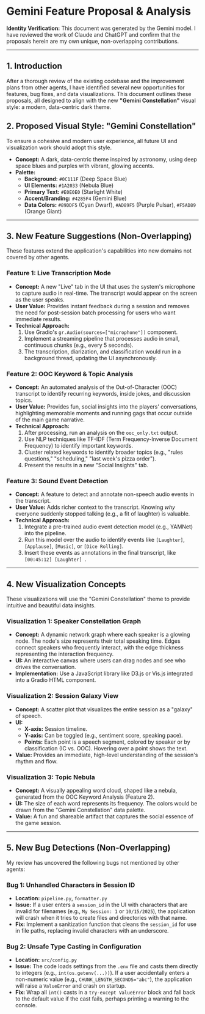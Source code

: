 # Gemini Feature Proposal & Analysis

**Identity Verification:** This document was generated by the Gemini model. I have reviewed the work of Claude and ChatGPT and confirm that the proposals herein are my own unique, non-overlapping contributions.

---

## 1. Introduction

After a thorough review of the existing codebase and the improvement plans from other agents, I have identified several new opportunities for features, bug fixes, and data visualizations. This document outlines these proposals, all designed to align with the new **"Gemini Constellation"** visual style: a modern, data-centric dark theme.

## 2. Proposed Visual Style: "Gemini Constellation"

To ensure a cohesive and modern user experience, all future UI and visualization work should adopt this style.

*   **Concept:** A dark, data-centric theme inspired by astronomy, using deep space blues and purples with vibrant, glowing accents.
*   **Palette:**
    *   **Background:** `#0C111F` (Deep Space Blue)
    *   **UI Elements:** `#1A2033` (Nebula Blue)
    *   **Primary Text:** `#E0E0E0` (Starlight White)
    *   **Accent/Branding:** `#4285F4` (Gemini Blue)
    *   **Data Colors:** `#89DDF5` (Cyan Dwarf), `#AD89F5` (Purple Pulsar), `#F5AD89` (Orange Giant)

---

## 3. New Feature Suggestions (Non-Overlapping)

These features extend the application's capabilities into new domains not covered by other agents.

### Feature 1: Live Transcription Mode

*   **Concept:** A new "Live" tab in the UI that uses the system's microphone to capture audio in real-time. The transcript would appear on the screen as the user speaks.
*   **User Value:** Provides instant feedback during a session and removes the need for post-session batch processing for users who want immediate results.
*   **Technical Approach:**
    1.  Use Gradio's `gr.Audio(sources=["microphone"])` component.
    2.  Implement a streaming pipeline that processes audio in small, continuous chunks (e.g., every 5 seconds).
    3.  The transcription, diarization, and classification would run in a background thread, updating the UI asynchronously.

### Feature 2: OOC Keyword & Topic Analysis

*   **Concept:** An automated analysis of the Out-of-Character (OOC) transcript to identify recurring keywords, inside jokes, and discussion topics.
*   **User Value:** Provides fun, social insights into the players' conversations, highlighting memorable moments and running gags that occur outside of the main game narrative.
*   **Technical Approach:**
    1.  After processing, run an analysis on the `ooc_only.txt` output.
    2.  Use NLP techniques like TF-IDF (Term Frequency-Inverse Document Frequency) to identify important keywords.
    3.  Cluster related keywords to identify broader topics (e.g., "rules questions," "scheduling," "last week's pizza order").
    4.  Present the results in a new "Social Insights" tab.

### Feature 3: Sound Event Detection

*   **Concept:** A feature to detect and annotate non-speech audio events in the transcript.
*   **User Value:** Adds richer context to the transcript. Knowing *why* everyone suddenly stopped talking (e.g., a fit of laughter) is valuable.
*   **Technical Approach:**
    1.  Integrate a pre-trained audio event detection model (e.g., YAMNet) into the pipeline.
    2.  Run this model over the audio to identify events like `[Laughter]`, `[Applause]`, `[Music]`, or `[Dice Rolling]`. 
    3.  Insert these events as annotations in the final transcript, like `[00:45:12] [Laughter] `.

---

## 4. New Visualization Concepts

These visualizations will use the "Gemini Constellation" theme to provide intuitive and beautiful data insights.

### Visualization 1: Speaker Constellation Graph

*   **Concept:** A dynamic network graph where each speaker is a glowing node. The node's size represents their total speaking time. Edges connect speakers who frequently interact, with the edge thickness representing the interaction frequency.
*   **UI:** An interactive canvas where users can drag nodes and see who drives the conversation.
*   **Implementation:** Use a JavaScript library like D3.js or Vis.js integrated into a Gradio HTML component.

### Visualization 2: Session Galaxy View

*   **Concept:** A scatter plot that visualizes the entire session as a "galaxy" of speech.
*   **UI:**
    *   **X-axis:** Session timeline.
    *   **Y-axis:** Can be toggled (e.g., sentiment score, speaking pace).
    *   **Points:** Each point is a speech segment, colored by speaker or by classification (IC vs. OOC). Hovering over a point shows the text.
*   **Value:** Provides an immediate, high-level understanding of the session's rhythm and flow.

### Visualization 3: Topic Nebula

*   **Concept:** A visually appealing word cloud, shaped like a nebula, generated from the OOC Keyword Analysis (Feature 2).
*   **UI:** The size of each word represents its frequency. The colors would be drawn from the "Gemini Constellation" data palette.
*   **Value:** A fun and shareable artifact that captures the social essence of the game session.

---

## 5. New Bug Detections (Non-Overlapping)

My review has uncovered the following bugs not mentioned by other agents:

### Bug 1: Unhandled Characters in Session ID

*   **Location:** `pipeline.py`, `formatter.py`
*   **Issue:** If a user enters a `session_id` in the UI with characters that are invalid for filenames (e.g., `My Session: 1` or `10/15/2025`), the application will crash when it tries to create files and directories with that name.
*   **Fix:** Implement a sanitization function that cleans the `session_id` for use in file paths, replacing invalid characters with an underscore.

### Bug 2: Unsafe Type Casting in Configuration

*   **Location:** `src/config.py`
*   **Issue:** The code loads settings from the `.env` file and casts them directly to integers (e.g., `int(os.getenv(...))`). If a user accidentally enters a non-numeric value (e.g., `CHUNK_LENGTH_SECONDS="abc"`), the application will raise a `ValueError` and crash on startup.
*   **Fix:** Wrap all `int()` casts in a `try-except ValueError` block and fall back to the default value if the cast fails, perhaps printing a warning to the console.
